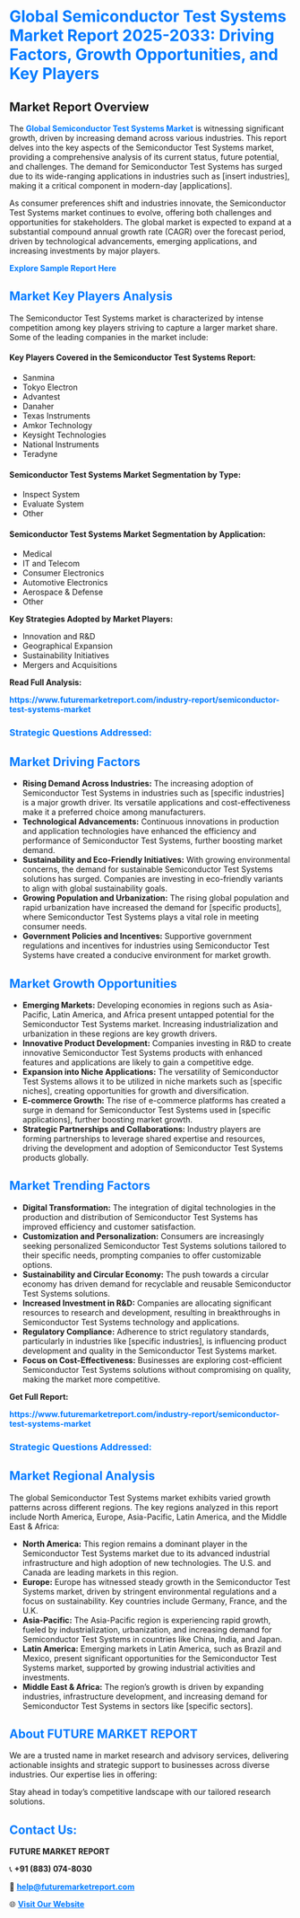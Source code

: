 <h1 style="color: #007BFF;">Global Semiconductor Test Systems Market Report 2025-2033: Driving Factors, Growth Opportunities, and Key Players</h1>

<section id="overview">
<h2>Market Report Overview</h2>
<p>The <a href="https://www.futuremarketreport.com/industry-report/semiconductor-test-systems-market" style="color: #007BFF; text-decoration: none;"><strong>Global Semiconductor Test Systems Market</strong></a> is witnessing significant growth, driven by increasing demand across various industries. This report delves into the key aspects of the Semiconductor Test Systems market, providing a comprehensive analysis of its current status, future potential, and challenges. The demand for Semiconductor Test Systems has surged due to its wide-ranging applications in industries such as [insert industries], making it a critical component in modern-day [applications].</p>
<p>As consumer preferences shift and industries innovate, the Semiconductor Test Systems market continues to evolve, offering both challenges and opportunities for stakeholders. The global market is expected to expand at a substantial compound annual growth rate (CAGR) over the forecast period, driven by technological advancements, emerging applications, and increasing investments by major players.</p>
</section>

<section id="overview">
<p><a href="https://www.futuremarketreport.com/request-sample/reportId=81408" style="color: #007BFF; text-decoration: none;"><strong>Explore Sample Report Here</strong></a></p>
</section>

<section id="key-players">
<h2 style="color: #007BFF;">Market Key Players Analysis</h2>
<p>The Semiconductor Test Systems market is characterized by intense competition among key players striving to capture a larger market share. Some of the leading companies in the market include:</p>
<h4>Key Players Covered in the Semiconductor Test Systems Report:</h4>
<ul><li>Sanmina</li><li>Tokyo Electron</li><li>Advantest</li><li>Danaher</li><li>Texas Instruments</li><li>Amkor Technology</li><li>Keysight Technologies</li><li>National Instruments</li><li>Teradyne</li></ul>
<h4>Semiconductor Test Systems Market Segmentation by Type:</h4>
<ul><li>Inspect System</li><li>Evaluate System</li><li>Other</li></ul>

<h4>Semiconductor Test Systems Market Segmentation by Application:</h4>
<ul><li>Medical</li><li>IT and Telecom</li><li>Consumer Electronics</li><li>Automotive Electronics</li><li>Aerospace &amp; Defense</li><li>Other</li></ul>
<p><strong>Key Strategies Adopted by Market Players:</strong></p>
<ul>
<li>Innovation and R&D</li>
<li>Geographical Expansion</li>
<li>Sustainability Initiatives</li>
<li>Mergers and Acquisitions</li>
</ul>
</section>

<section>
<p><strong>Read Full Analysis: </strong></p><a href="https://www.futuremarketreport.com/industry-report/semiconductor-test-systems-market" style="color: #007BFF; text-decoration: none;"><strong>https://www.futuremarketreport.com/industry-report/semiconductor-test-systems-market</strong></a>
<h3 style="color: #007BFF;">Strategic Questions Addressed:</h3>
</section>

<section id="driving-factors">
<h2 style="color: #007BFF;">Market Driving Factors</h2>
<ul>
<li><strong>Rising Demand Across Industries:</strong> The increasing adoption of Semiconductor Test Systems in industries such as [specific industries] is a major growth driver. Its versatile applications and cost-effectiveness make it a preferred choice among manufacturers.</li>
<li><strong>Technological Advancements:</strong> Continuous innovations in production and application technologies have enhanced the efficiency and performance of Semiconductor Test Systems, further boosting market demand.</li>
<li><strong>Sustainability and Eco-Friendly Initiatives:</strong> With growing environmental concerns, the demand for sustainable Semiconductor Test Systems solutions has surged. Companies are investing in eco-friendly variants to align with global sustainability goals.</li>
<li><strong>Growing Population and Urbanization:</strong> The rising global population and rapid urbanization have increased the demand for [specific products], where Semiconductor Test Systems plays a vital role in meeting consumer needs.</li>
<li><strong>Government Policies and Incentives:</strong> Supportive government regulations and incentives for industries using Semiconductor Test Systems have created a conducive environment for market growth.</li>
</ul>
</section>

<section id="growth-opportunities">
<h2 style="color: #007BFF;">Market Growth Opportunities</h2>
<ul>
<li><strong>Emerging Markets:</strong> Developing economies in regions such as Asia-Pacific, Latin America, and Africa present untapped potential for the Semiconductor Test Systems market. Increasing industrialization and urbanization in these regions are key growth drivers.</li>
<li><strong>Innovative Product Development:</strong> Companies investing in R&D to create innovative Semiconductor Test Systems products with enhanced features and applications are likely to gain a competitive edge.</li>
<li><strong>Expansion into Niche Applications:</strong> The versatility of Semiconductor Test Systems allows it to be utilized in niche markets such as [specific niches], creating opportunities for growth and diversification.</li>
<li><strong>E-commerce Growth:</strong> The rise of e-commerce platforms has created a surge in demand for Semiconductor Test Systems used in [specific applications], further boosting market growth.</li>
<li><strong>Strategic Partnerships and Collaborations:</strong> Industry players are forming partnerships to leverage shared expertise and resources, driving the development and adoption of Semiconductor Test Systems products globally.</li>
</ul>
</section>

<section id="trending-factors">
<h2 style="color: #007BFF;">Market Trending Factors</h2>
<ul>
<li><strong>Digital Transformation:</strong> The integration of digital technologies in the production and distribution of Semiconductor Test Systems has improved efficiency and customer satisfaction.</li>
<li><strong>Customization and Personalization:</strong> Consumers are increasingly seeking personalized Semiconductor Test Systems solutions tailored to their specific needs, prompting companies to offer customizable options.</li>
<li><strong>Sustainability and Circular Economy:</strong> The push towards a circular economy has driven demand for recyclable and reusable Semiconductor Test Systems solutions.</li>
<li><strong>Increased Investment in R&D:</strong> Companies are allocating significant resources to research and development, resulting in breakthroughs in Semiconductor Test Systems technology and applications.</li>
<li><strong>Regulatory Compliance:</strong> Adherence to strict regulatory standards, particularly in industries like [specific industries], is influencing product development and quality in the Semiconductor Test Systems market.</li>
<li><strong>Focus on Cost-Effectiveness:</strong> Businesses are exploring cost-efficient Semiconductor Test Systems solutions without compromising on quality, making the market more competitive.</li>
</ul>
</section>

<section>
<p><strong>Get Full Report: </strong></p><a href="https://www.futuremarketreport.com/industry-report/semiconductor-test-systems-market" style="color: #007BFF; text-decoration: none;"><strong>https://www.futuremarketreport.com/industry-report/semiconductor-test-systems-market</strong></a>
<h3 style="color: #007BFF;">Strategic Questions Addressed:</h3>
</section>


<section id="regional-analysis">
<h2 style="color: #007BFF;">Market Regional Analysis</h2>
<p>The global Semiconductor Test Systems market exhibits varied growth patterns across different regions. The key regions analyzed in this report include North America, Europe, Asia-Pacific, Latin America, and the Middle East & Africa:</p>
<ul>
<li><strong>North America:</strong> This region remains a dominant player in the Semiconductor Test Systems market due to its advanced industrial infrastructure and high adoption of new technologies. The U.S. and Canada are leading markets in this region.</li>
<li><strong>Europe:</strong> Europe has witnessed steady growth in the Semiconductor Test Systems market, driven by stringent environmental regulations and a focus on sustainability. Key countries include Germany, France, and the U.K.</li>
<li><strong>Asia-Pacific:</strong> The Asia-Pacific region is experiencing rapid growth, fueled by industrialization, urbanization, and increasing demand for Semiconductor Test Systems in countries like China, India, and Japan.</li>
<li><strong>Latin America:</strong> Emerging markets in Latin America, such as Brazil and Mexico, present significant opportunities for the Semiconductor Test Systems market, supported by growing industrial activities and investments.</li>
<li><strong>Middle East & Africa:</strong> The region’s growth is driven by expanding industries, infrastructure development, and increasing demand for Semiconductor Test Systems in sectors like [specific sectors].</li>
</ul>
</section>

<footer>
<h2 style="color: #007BFF;">About FUTURE MARKET REPORT</h2>
<p>We are a trusted name in market research and advisory services, delivering actionable insights and strategic support to businesses across diverse industries. Our expertise lies in offering:</p>

<p>Stay ahead in today’s competitive landscape with our tailored research solutions.</p>

<h2 style="color: #007BFF;">Contact Us:</h2>
<p><strong>FUTURE MARKET REPORT</strong></p>
<p>📞 <strong>+91 (883) 074-8030</strong></p>
<p>📧 <strong><a href="mailto:help@futuremarketreport.com" style="color: #007BFF;">help@futuremarketreport.com</a></strong></p>
<p>🌐 <strong><a href="https://www.futuremarketreport.com/" style="color: #007BFF;">Visit Our Website</a></strong></p>
</footer>